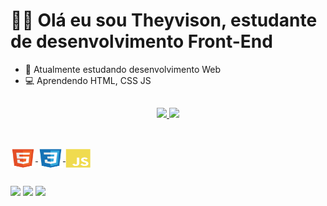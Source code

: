 # 👋🏻 Olá eu sou Theyvison, estudante de desenvolvimento Front-End

- 📖 Atualmente estudando desenvolvimento Web
- 💻 Aprendendo HTML, CSS JS

## 

<div align="center">
  <a href="https://github.com/theyvison">
  <img height="180em" src="https://github-readme-stats.vercel.app/api?username=theyvison&show_icons=true&theme=dracula&include_all_commits=true&count_private=true"/>
  <img height="180em" src="https://github-readme-stats.vercel.app/api/top-langs/?username=theyvison&layout=compact&langs_count=7&theme=dracula"/>
</div>
  
##
  
<div style="display: inline_block"><br>
    <img align="center" alt="theyvison-HTML" height="30" width="40" src="https://raw.githubusercontent.com/devicons/devicon/master/icons/html5/html5-original.svg">
    <img align="center" alt="theyvison-CSS" height="30" width="40" src="https://raw.githubusercontent.com/devicons/devicon/master/icons/css3/css3-original.svg">
    <img align="center" alt="theyvison-Js" height="30" width="40" src="https://raw.githubusercontent.com/devicons/devicon/master/icons/javascript/javascript-plain.svg">
</div>
  
##

<div> 
  <a href="https://instagram.com/th3yvison" target="_blank"><img src="https://img.shields.io/badge/-Instagram-%23E4405F?style=for-the-badge&logo=instagram&logoColor=white" target="_blank"></a>
  <a href = "mailto:theyvison.jf@outlook.com"><img src="https://img.shields.io/badge/Outlook-0078D4?style=for-the-badge&logo=microsoft-outlook&logoColor=white" target="_blank"></a>
  <a href="https://www.linkedin.com/in/theyvison-santos-6887671b0/" target="_blank"><img src="https://img.shields.io/badge/-LinkedIn-%230077B5?style=for-the-badge&logo=linkedin&logoColor=white" target="_blank"></a> 
 
</div>
